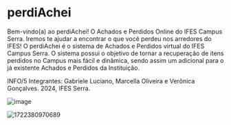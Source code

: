 # perdiAchei

Bem-vindo(a) ao perdiAchei! O Achados e Perdidos Online do IFES Campus Serra. Iremos te ajudar a encontrar o que você perdeu nos arredores do IFES! O perdiAchei é o sistema de Achados e Perdidos virtual do IFES Campus Serra. O sistema possui o objetivo de tornar a recuperação de itens perdidos no Campus mais fácil e dinâmica, sendo assim um adicional para o já existente Achados e Perdidos da Instituição.

INFO/5
Integrantes: Gabriele Luciano, Marcella Oliveira e Verônica Gonçalves.
2024, IFES Serra.


![image](https://github.com/Marcella1910/perdiAchei/assets/101737211/f9b30dd2-9e73-49bf-9b11-0eb7b1cda055)


![1722380970689](https://github.com/user-attachments/assets/804d5214-0810-40bc-b19e-a11a8bb8cceb)

